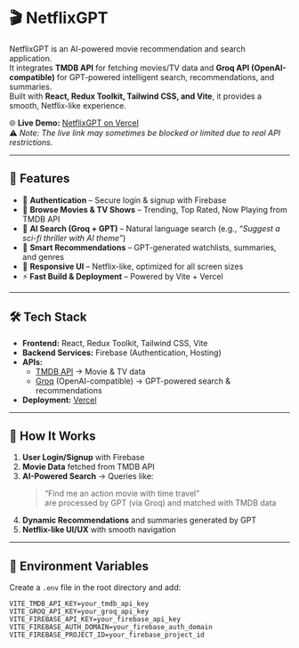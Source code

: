 # 🎬 NetflixGPT  

NetflixGPT is an AI-powered movie recommendation and search application.  
It integrates **TMDB API** for fetching movies/TV data and **Groq API (OpenAI-compatible)** for GPT-powered intelligent search, recommendations, and summaries.  
Built with **React, Redux Toolkit, Tailwind CSS, and Vite**, it provides a smooth, Netflix-like experience.  

🌐 **Live Demo:** [NetflixGPT on Vercel](https://netflix-gpt-one-sooty.vercel.app/)  
⚠️ *Note: The live link may sometimes be blocked or limited due to real API restrictions.*  

---

## 🚀 Features  

- 🔑 **Authentication** – Secure login & signup with Firebase  
- 🎥 **Browse Movies & TV Shows** – Trending, Top Rated, Now Playing from TMDB API  
- 🤖 **AI Search (Groq + GPT)** – Natural language search (e.g., *“Suggest a sci-fi thriller with AI theme”*)  
- 📝 **Smart Recommendations** – GPT-generated watchlists, summaries, and genres  
- 📱 **Responsive UI** – Netflix-like, optimized for all screen sizes  
- ⚡ **Fast Build & Deployment** – Powered by Vite + Vercel  

---

## 🛠️ Tech Stack  

- **Frontend:** React, Redux Toolkit, Tailwind CSS, Vite  
- **Backend Services:** Firebase (Authentication, Hosting)  
- **APIs:**  
  - [TMDB API](https://www.themoviedb.org/) → Movie & TV data  
  - [Groq](https://groq.com/) (OpenAI-compatible) → GPT-powered search & recommendations  
- **Deployment:** [Vercel](https://vercel.com/)  

---

## 📖 How It Works  

1. **User Login/Signup** with Firebase  
2. **Movie Data** fetched from TMDB API  
3. **AI-Powered Search** → Queries like:  
   > “Find me an action movie with time travel”  
   are processed by GPT (via Groq) and matched with TMDB data  
4. **Dynamic Recommendations** and summaries generated by GPT  
5. **Netflix-like UI/UX** with smooth navigation  

---

## 🔐 Environment Variables  

Create a `.env` file in the root directory and add:  

```env
VITE_TMDB_API_KEY=your_tmdb_api_key
VITE_GROQ_API_KEY=your_groq_api_key
VITE_FIREBASE_API_KEY=your_firebase_api_key
VITE_FIREBASE_AUTH_DOMAIN=your_firebase_auth_domain
VITE_FIREBASE_PROJECT_ID=your_firebase_project_id
